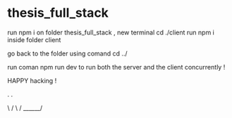 # thesis_full_stack

run npm i on folder thesis_full_stack ,
new terminal cd ./client
run npm i inside folder client 

go back to the folder using comand cd ../

run coman npm run dev to run both the server and the client concurrently !

HAPPY hacking !

  .         .

\             /
 \          /
   \______/
